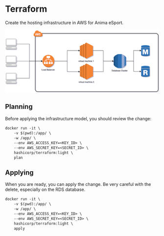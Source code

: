# Terraform

Create the hosting infrastructure in AWS for Anima eSport.

![Infrastructure Diagram][diagram]

## Planning

Before applying the infrastructure model, you should review the change:

```ssh
docker run -it \
    -v $(pwd):/app/ \
    -w /app/ \
    --env AWS_ACCESS_KEY=<KEY_ID> \
    --env AWS_SECRET_KEY=<SECRET_ID> \
    hashicorp/terraform:light \
    plan
```

## Applying

When you are ready, you can apply the change. Be very careful with the delete,
especially on the RDS database.

```ssh
docker run -it \
    -v $(pwd):/app/ \
    -w /app/ \
    --env AWS_ACCESS_KEY=<KEY_ID> \
    --env AWS_SECRET_KEY=<SECRET_ID> \
    hashicorp/terraform:light \
    apply
```

[diagram]: /diagram.png